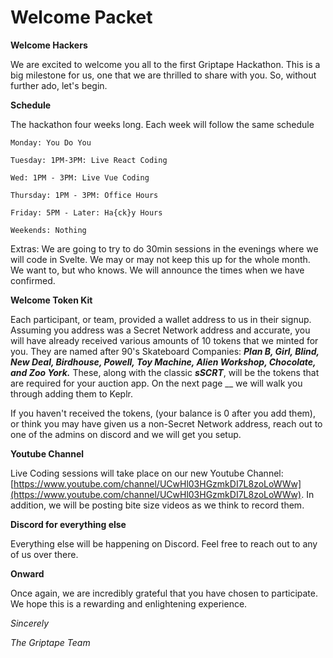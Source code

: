 # Welcome Packet

**Welcome Hackers**

We are excited to welcome you all to the first Griptape Hackathon. This is a big milestone for us, one that we are thrilled to share with you. So, without further ado, let's begin.

**Schedule**

The hackathon four weeks long. Each week will follow the same schedule

`Monday: You Do You`

`Tuesday: 1PM-3PM: Live React Coding`

`Wed: 1PM - 3PM: Live Vue Coding`

`Thursday: 1PM - 3PM: Office Hours`

`Friday: 5PM - Later: Ha{ck}y Hours`

`Weekends: Nothing`

Extras: We are going to try to do 30min sessions in the evenings where we will code in Svelte. We may or may not keep this up for the whole month. We want to, but who knows. We will announce the times when we have confirmed.

**Welcome Token Kit**

Each participant, or team, provided a wallet address to us in their signup. Assuming you address was a Secret Network address and accurate, you will have already received various amounts of 10 tokens that we minted for you. They are named after 90's Skateboard Companies: _**Plan B, Girl, Blind, New Deal, Birdhouse, Powell, Toy Machine, Alien Workshop, Chocolate, and Zoo York.**_ These, along with the classic _**sSCRT**_, will be the tokens that are required for your auction app. On the next page __ we will walk you through adding them to Keplr.

If you haven't received the tokens, (your balance is 0 after you add them), or think you may have given us a non-Secret Network address, reach out to one of the admins on discord and we will get you setup.

**Youtube Channel**

Live Coding sessions will take place on our new Youtube Channel: [https://www.youtube.com/channel/UCwHl03HGzmkDI7L8zoLoWWw](https://www.youtube.com/channel/UCwHl03HGzmkDI7L8zoLoWWw). In addition, we will be posting bite size videos as we think to record them.&#x20;

**Discord for everything else**

Everything else will be happening on Discord. Feel free to reach out to any of us over there.

**Onward**

Once again, we are incredibly grateful that you have chosen to participate. We hope this is a rewarding and enlightening experience.

_Sincerely_

_The Griptape Team_
